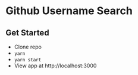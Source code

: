 # Github Username Search

## Get Started
- Clone repo
- `yarn`
- `yarn start`
- View app at http://localhost:3000